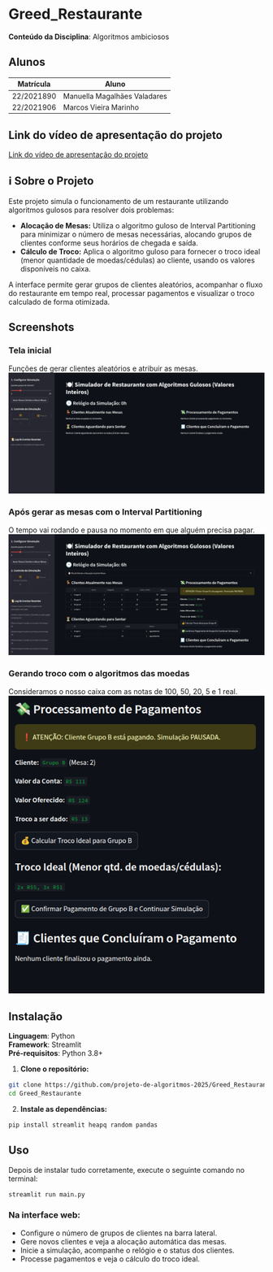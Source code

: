 # Greed_Restaurante

**Conteúdo da Disciplina**: Algoritmos ambiciosos<br>

## Alunos
|Matrícula | Aluno |
| -- | -- |
| 22/2021890  |  Manuella Magalhães Valadares |
| 22/2021906  |  Marcos Vieira Marinho |

## Link do vídeo de apresentação do projeto

[Link do vídeo de apresentação do projeto](https://www.youtube.com/watch?v=dSbzsDh9biA)

## ℹ️ Sobre o Projeto

Este projeto simula o funcionamento de um restaurante utilizando algoritmos gulosos para resolver dois problemas:

- **Alocação de Mesas:** Utiliza o algoritmo guloso de Interval Partitioning para minimizar o número de mesas necessárias, alocando grupos de clientes conforme seus horários de chegada e saída.
- **Cálculo de Troco:** Aplica o algoritmo guloso para fornecer o troco ideal (menor quantidade de moedas/cédulas) ao cliente, usando os valores disponíveis no caixa.

A interface permite gerar grupos de clientes aleatórios, acompanhar o fluxo do restaurante em tempo real, processar pagamentos e visualizar o troco calculado de forma otimizada.

## Screenshots

### Tela inicial
Funções de gerar clientes aleatórios e atribuir as mesas.
![alt text](./assets/image.png)

### Após gerar as mesas com o Interval Partitioning
O tempo vai rodando e pausa no momento em que alguém precisa pagar.
![alt text](./assets/image-1.png)

### Gerando troco com o algoritmos das moedas
Consideramos o nosso caixa com as notas de 100, 50, 20, 5 e 1 real.
![alt text](./assets/image-2.png)


## Instalação 
**Linguagem**: Python<br>
**Framework**: Streamlit<br>
**Pré-requisitos**: Python 3.8+

1. **Clone o repositório:**
```bash
git clone https://github.com/projeto-de-algoritmos-2025/Greed_Restaurante.git
cd Greed_Restaurante
```
2. **Instale as dependências:**
```bash
pip install streamlit heapq random pandas
```
## Uso 
Depois de instalar tudo corretamente, execute o seguinte comando no terminal:
```bash
streamlit run main.py
```
### Na interface web:
- Configure o número de grupos de clientes na barra lateral.
- Gere novos clientes e veja a alocação automática das mesas.
- Inicie a simulação, acompanhe o relógio e o status dos clientes.
- Processe pagamentos e veja o cálculo do troco ideal.
